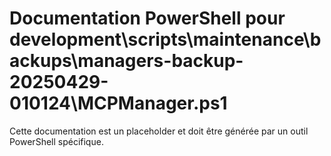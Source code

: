 # Documentation PowerShell pour development\scripts\maintenance\backups\managers-backup-20250429-010124\MCPManager.ps1

Cette documentation est un placeholder et doit être générée par un outil PowerShell spécifique.
